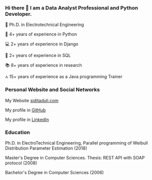 

### Hi there 👋 I am a Data Analyst Professional and Python Developer.

🔭 Ph.D. in Electrotechnical Engineering

🐍 4+ years of experience in Python

💻 2+ years of experience in Django

🔎 2+ years of experience in SQL

📚 8+ years of experience in research

🔝 15+ years of experience as a Java programming Trainer



### Personal Website and Social Networks
My Website <a href='https://siditaduli.com/en/home/'>siditaduli.com </a>

My profile in <a href='https://github.com/siditaduli'>GitHub</a>

My profile in <a href='https://www.linkedin.com/in/sidita-duli-b03ab07/'>LinkedIn</a>

### Education
Ph.D. in ElectroTechnical Engineering, Parallel programming of Weibull Distribution Parameter Estimation (2018)

Master's Degree in Computer Sciences. Thesis: REST API with SOAP protocol (2008)

Bachelor's Degree in Computer Sciences (2006)
